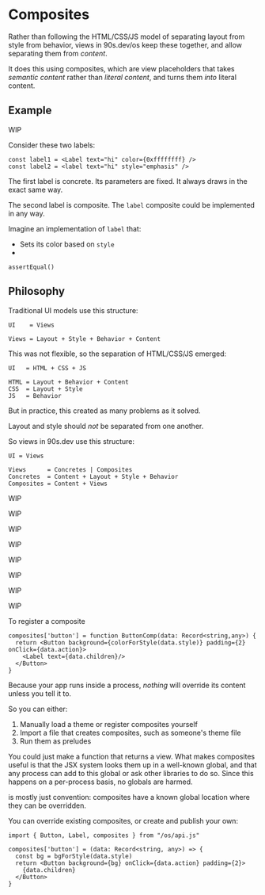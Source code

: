 # Composites


Rather than following the HTML/CSS/JS model
of separating layout from style from behavior,
views in 90s.dev/os keep these together,
and allow separating them from *content*.

It does this using composites,
which are view placeholders
that takes *semantic content*
rather than *literal content*,
and turns them *into* literal content.


## Example

WIP

Consider these two labels:

```tsx
const label1 = <Label text="hi" color={0xffffffff} />
const label2 = <label text="hi" style="emphasis" />
```

The first label is concrete.
Its parameters are fixed.
It always draws in the exact same way.

The second label is composite.
The `label` composite could be implemented in any way.

Imagine an implementation of `label` that:

* Sets its color based on `style`
* 

```tsx
assertEqual()
```


## Philosophy


Traditional UI models use this structure:

```
UI    = Views

Views = Layout + Style + Behavior + Content
```

This was not flexible, so the separation of HTML/CSS/JS emerged:

```
UI   = HTML + CSS + JS

HTML = Layout + Behavior + Content
CSS  = Layout + Style
JS   = Behavior
```

But in practice, this created as many problems as it solved.

Layout and style should *not* be separated from one another.

So views in 90s.dev use this structure:

```
UI = Views

Views      = Concretes | Composites
Concretes  = Content + Layout + Style + Behavior
Composites = Content + Views
```



WIP

WIP

WIP

WIP

WIP

WIP

WIP

WIP

To register a composite


```tsx
composites['button'] = function ButtonComp(data: Record<string,any>) {
  return <Button background={colorForStyle(data.style)} padding={2} onClick={data.action}>
    <Label text={data.children}/>
  </Button>
}
```

Because your app runs inside a process,
*nothing* will override its content unless you tell it to.

So you can either:

1. Manually load a theme or register composites yourself
2. Import a file that creates composites, such as someone's theme file
3. Run them as preludes





You could just make a function that returns a view. What makes composites
useful is that the JSX system looks them up in a well-known global,
and that any process can add to this global or ask other libraries to do so.
Since this happens on a per-process basis, no globals are harmed.


is mostly just convention: composites have a known global location
where they can be overridden.






You can override existing composites, or create and publish your own:

```tsx
import { Button, Label, composites } from "/os/api.js"

composites['button'] = (data: Record<string, any>) => {
  const bg = bgForStyle(data.style)
  return <Button background={bg} onClick={data.action} padding={2}>
    {data.children}
  </Button>
}
```
